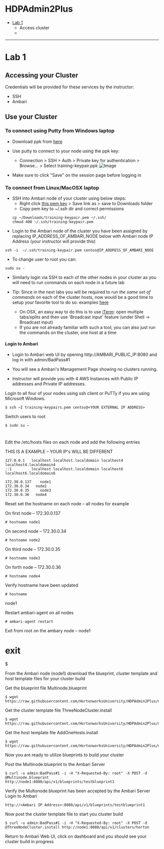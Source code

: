 # HDPAdmin2Plus
- [Lab 1](https://github.com/HortonworksUniversity/HDPAdmin2Plus#lab-1)
  - Access cluster
  - 
  
---------------

# Lab 1

## Accessing your Cluster

Credentials will be provided for these services by the instructor:

* SSH
* Ambari

## Use your Cluster

### To connect using Putty from Windows laptop

- Download ppk from [here](https://github.com/HortonworksUniversity/HDPAdmin2Plus/raw/master/training-keypair.ppk)
- Use putty to connect to your node using the ppk key:
  - Connection > SSH > Auth > Private key for authentication > Browse... > Select training-keypair.ppk
![Image](https://raw.githubusercontent.com/HortonworksUniversity/HDPAdmin2Plus/master/screenshots/putty.png)

- Make sure to click "Save" on the session page before logging in

### To connect from Linux/MacOSX laptop

- SSH into Ambari node of your cluster using below steps:
  - Right click [this pem key](https://raw.githubusercontent.com/HortonworksUniversity/HDPAdmin2Plus/master/training-keypair.pem)  > Save link as > save to Downloads folder
  - Copy pem key to ~/.ssh dir and correct permissions
  ```
  cp ~/Downloads/training-keypair.pem ~/.ssh/
  chmod 400 ~/.ssh/training-keypair.pem
  ```
 - Login to the Ambari node of the cluster you have been assigned by replacing IP_ADDRESS_OF_AMBARI_NODE below with Ambari node IP Address (your instructor will provide this)   
  ```
  ssh -i  ~/.ssh/training-keypair.pem centos@IP_ADDRESS_OF_AMBARI_NODE
  ```
  - To change user to root you can:
  ```
  sudo su -
  ```

- Similarly login via SSH to each of the other nodes in your cluster as you will need to run commands on each node in a future lab

- Tip: Since in the next labs you will be required to run *the same set of commands* on each of the cluster hosts, now would be a good time to setup your favorite tool to do so: examples [here](https://www.reddit.com/r/sysadmin/comments/3d8aou/running_linux_commands_on_multiple_servers/)
  - On OSX, an easy way to do this is to use [iTerm](https://www.iterm2.com/): open multiple tabs/splits and then use 'Broadcast input' feature (under Shell -> Broadcast input)
  - If you are not already familiar with such a tool, you can also just run the commands on the cluster, one host at a time

#### Login to Ambari

- Login to Ambari web UI by opening http://AMBARI_PUBLIC_IP:8080 and log in with admin/BadPass#1

- You will see a Ambari's Management Page showing no clusters running. 

- Instructor will provide you with 4 AWS Instances with Public IP addresses and Private IP addresses.

Login to all four of your nodes using ssh client or PuTTy if you are using Microsoft Windows.
```
$ ssh –I training-keypairs.pem centos@<YOUR EXTERNAL IP ADDRESS>
```

Switch users to root
```
$ sudo su –
```
# 

Edit the /etc/hosts files on each node and add the following entries

THIS IS A EXAMPLE – YOUR IP's WILL BE DIFFERENT
```
127.0.0.1   localhost localhost.localdomain localhost4 localhost4.localdomain4
::1         localhost localhost.localdomain localhost6 localhost6.localdomain6

172.30.0.137	node1
172.30.0.34	  node2
172.30.0.35 	node3
172.30.0.36	  node4
```
Reset set the hostname on each node – all nodes for example

On first node – 172.30.0.137
```
# hostname node1
```
On second node – 172.30.0.34
```
# hostname node2
```
On third node – 172.30.0.35
```
# hostname node3
```
On forth node – 172.30.0.36
```
# hostname node4
```
Verify hostname have been updated
```
# hostname
```
node1

Restart ambari-agent on all nodes
```
# ambari-agent restart
```
Exit from root on the ambary node – node1
# exit
$

From the Ambari node (node1) download the blueprint, cluster template and host template files for your cluster build

Get the blueprint file Multinode.blueprint
```
$ wget https://raw.githubusercontent.com/HortonworksUniversity/HDPAdmin2Plus/master/Multinode.blueprint
```
Get the cluster template file ThreeNodeCluster.install
```
$ wget https://raw.githubusercontent.com/HortonworksUniversity/HDPAdmin2Plus/master/ThreeNodeCluster.install
```
Get the host template file AddOneHosts.install
```
$ wget https://raw.githubusercontent.com/HortonworksUniversity/HDPAdmin2Plus/master/AddOneHosts.install
```
Now you are ready to utilize blueprints to build your cluster

Post the Multinode.blueprint to the Ambari Server
```
$ curl -u admin:BadPass#1 -i -H "X-Requested-By: root" -X POST -d @Multinode.blueprint http://node1:8080/api/v1/blueprints/testblueprint1
```
Verify the Multonode.blueprint has been accepted by the Ambari Server
Login to Ambari
```
http://<Ambari IP Address>:8080/api/v1/blueprints/testblueprint1
```
Now post the cluster template file to start you cluster build
```
$ curl -u admin:BadPass#1 -i -H "X-Requested-By: root" -X POST -d @ThreeNodeCluster.install http://node1:8080/api/v1/clusters/horton
```
Return to Ambari Web UI, click on dashboard and you should see your cluster build in progress


  
